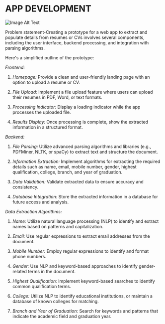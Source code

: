 # APP DEVELOPMENT
<img src="https://github.com/AnjanaS2004/app-development
images.app.goo.gl/Naq1uxrrCNxEDJ3f8.png" alt="Image Alt Text">


Problem statement-Creating a prototype for a web app to extract and populate details from resumes or CVs involves several components, including the user interface, backend processing, and integration with parsing algorithms.


Here's a simplified outline of the prototype:

*Frontend:*

1. *Homepage:* Provide a clean and user-friendly landing page with an option to upload a resume or CV.

2. *File Upload:* Implement a file upload feature where users can upload their resumes in PDF, Word, or text formats.

3. *Processing Indicator:* Display a loading indicator while the app processes the uploaded file.

4. *Results Display:* Once processing is complete, show the extracted information in a structured format.

*Backend:*

1. *File Parsing:* Utilize advanced parsing algorithms and libraries (e.g., PDFMiner, NLTK, or spaCy) to extract text and structure the document.

2. *Information Extraction:* Implement algorithms for extracting the required details such as name, email, mobile number, gender, highest qualification, college, branch, and year of graduation.

3. *Data Validation:* Validate extracted data to ensure accuracy and consistency.

4. *Database Integration:* Store the extracted information in a database for future access and analysis.

*Data Extraction Algorithms:*

1. *Name:* Utilize natural language processing (NLP) to identify and extract names based on patterns and capitalization.

2. *Email:* Use regular expressions to extract email addresses from the document.

3. *Mobile Number:* Employ regular expressions to identify and format phone numbers.

4. *Gender:* Use NLP and keyword-based approaches to identify gender-related terms in the document.

5. *Highest Qualification:* Implement keyword-based searches to identify common qualification terms.

6. *College:* Utilize NLP to identify educational institutions, or maintain a database of known colleges for matching.

7. *Branch and Year of Graduation:* Search for keywords and patterns that indicate the academic field and graduation year.

